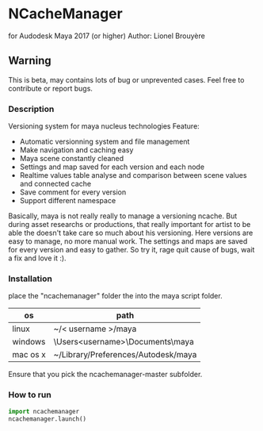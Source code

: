 #  NCacheManager
for Audodesk Maya 2017 (or higher)
Author: Lionel Brouyère

## Warning
This is beta, may contains lots of bug or unprevented cases.
Feel free to contribute or report bugs.

### Description
Versioning system for maya nucleus technologies
Feature:
  - Automatic versionning system and file management
  - Make navigation and caching easy
  - Maya scene constantly cleaned
  - Settings and map saved for each version and each node
  - Realtime values table analyse and comparison between scene values and connected cache
  - Save comment for every version
  - Support different namespace

Basically, maya is not really really to manage a versioning ncache. But during asset researchs or productions, that really important for artist to be able the doesn't take care so much about his versioning. Here versions are easy to manage, no more manual work. The settings and maps are saved for every version and easy to gather. So try it, rage quit cause of bugs, wait a fix and love it :).


### Installation
place the "ncachemanager" folder the into the maya script folder.

| os       | path                                          |
| ------   | ------                                        |
| linux    | ~/< username >/maya                           |
| windows  | \Users\<username>\Documents\maya              |
| mac os x | ~<username>/Library/Preferences/Autodesk/maya |

Ensure that you pick the ncachemanager-master subfolder.


### How to run
```python
import ncachemanager
ncachemanager.launch()
```
